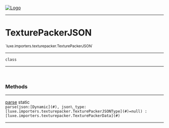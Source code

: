 
[![Logo](../../../../images/logo.png)](../../../../api/index.html)

---



<h1>TexturePackerJSON</h1>
<small>`luxe.importers.texturepacker.TexturePackerJSON`</small>



---

`class`

---

&nbsp;
&nbsp;







<h3>Methods</h3> <hr/><span class="method apipage">
            <a name="parse"><a class="lift" href="#parse">parse</a></a> <span class="inline-block static">static</span><div class="clear"></div><code class="signature apipage">parse(json:[Dynamic](#)<span></span>, json\_type:[luxe.importers.texturepacker.TexturePackerJSONType](#)<span>=null</span>) : [luxe.importers.texturepacker.TexturePackerData](#)</code><br/><span class="small_desc_flat"></span>
        </span>
    





---

&nbsp;
&nbsp;
&nbsp;
&nbsp;